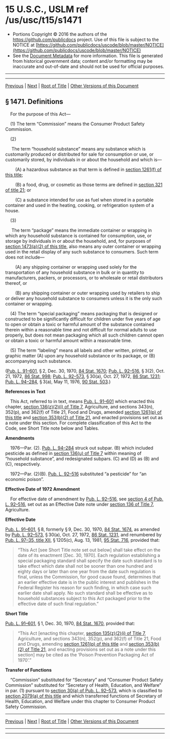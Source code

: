 ---
---

# 15 U.S.C., USLM ref /us/usc/t15/s1471

* Portions Copyright © 2016 the authors of the https://github.com/publicdocs project.
  Use of this file is subject to the NOTICE at [https://github.com/publicdocs/uscode/blob/master/NOTICE](https://github.com/publicdocs/uscode/blob/master/NOTICE)
* See the [Document Metadata](././../../../..//README.md) for more information.
  This file is generated from historical government data; content and/or formatting may be inaccurate and out-of-date and should not be used for official purposes.

----------
----------

[Previous](./../../../..//us/usc/t15/ch39A/m__us_usc_t15_ch39A.md) | [Next](./../../../..//us/usc/t15/ch39A/m__us_usc_t15_s1472.md) | [Root of Title](./../../../../) | [Other Versions of this Document](https://publicdocs.github.io/go/links?ns=uslm&ref=%2Fus%2Fusc%2Ft15%2Fs1471)

## § 1471. Definitions

    For the purpose of this Act—

    (1) The term “Commission” means the Consumer Product Safety Commission.

    (2)

     The term “household substance” means any substance which is customarily produced or distributed for sale for consumption or use, or customarily stored, by individuals in or about the household and which is—

        (A) a hazardous substance as that term is defined in [section 1261(f) of this title][/us/usc/t15/s1261/f];

        (B) a food, drug, or cosmetic as those terms are defined in [section 321 of title 21][/us/usc/t21/s321]; or

        (C) a substance intended for use as fuel when stored in a portable container and used in the heating, cooking, or refrigeration system of a house.

    (3)

     The term “package” means the immediate container or wrapping in which any household substance is contained for consumption, use, or storage by individuals in or about the household, and, for purposes of [section 1473(a)(2) of this title][/us/usc/t15/s1473/a/2], also means any outer container or wrapping used in the retail display of any such substance to consumers. Such term does not include—

        (A) any shipping container or wrapping used solely for the transportation of any household substance in bulk or in quantity to manufacturers, packers, or processors, or to wholesale or retail distributors thereof, or

        (B) any shipping container or outer wrapping used by retailers to ship or deliver any household substance to consumers unless it is the only such container or wrapping.

    (4) The term “special packaging” means packaging that is designed or constructed to be significantly difficult for children under five years of age to open or obtain a toxic or harmful amount of the substance contained therein within a reasonable time and not difficult for normal adults to use properly, but does not mean packaging which all such children cannot open or obtain a toxic or harmful amount within a reasonable time.

    (5) The term “labeling” means all labels and other written, printed, or graphic matter (A) upon any household substance or its package, or (B) accompanying such substance.

([Pub. L. 91–601][/us/pl/91/601], § 2, Dec. 30, 1970, [84 Stat. 1670][/us/stat/84/1670]; [Pub. L. 92–516][/us/pl/92/516], § 3(2), Oct. 21, 1972, [86 Stat. 998][/us/stat/86/998]; [Pub. L. 92–573][/us/pl/92/573], § 30(a), Oct. 27, 1972, [86 Stat. 1231][/us/stat/86/1231]; [Pub. L. 94–284][/us/pl/94/284], § 3(a), May 11, 1976, [90 Stat. 503][/us/stat/90/503].)

 __References in Text__ 

    This Act, referred to in text, means [Pub. L. 91–601][/us/pl/91/601] which enacted this chapter, [section 136(z)(2)(i) of Title 7][/us/usc/t7/s136/z/2/i], Agriculture, and sections 343(n), 352(p), and 362(f) of Title 21, Food and Drugs, amended [section 1261(p) of this title][/us/usc/t15/s1261/p] and [section 353(b)(2) of Title 21][/us/usc/t21/s353/b/2], and enacted provisions set out as a note under this section. For complete classification of this Act to the Code, see Short Title note below and Tables.

 __Amendments__ 

    1976—Par. (2). [Pub. L. 94–284][/us/pl/94/284] struck out subpar. (B) which included pesticide as defined in [section 136(u) of Title 7][/us/usc/t7/s136/u] within meaning of “household substance”, and redesignated subpars. (C) and (D) as (B) and (C), respectively.

    1972—Par. (2)(B). [Pub. L. 92–516][/us/pl/92/516] substituted “a pesticide” for “an economic poison”.

 __Effective Date of 1972 Amendment__ 

    For effective date of amendment by [Pub. L. 92–516][/us/pl/92/516], see [section 4 of Pub. L. 92–516][/us/pl/92/516/s4], set out as an Effective Date note under [section 136 of Title 7][/us/usc/t7/s136], Agriculture.

 __Effective Date__ 

[Pub. L. 91–601][/us/pl/91/601], § 8, formerly § 9, Dec. 30, 1970, [84 Stat. 1674][/us/stat/84/1674], as amended by [Pub. L. 92–573][/us/pl/92/573], § 30(a), Oct. 27, 1972, [86 Stat. 1231][/us/stat/86/1231], and renumbered by [Pub. L. 97–35, title XII][/us/pl/97/35/tXII], § 1205(c), Aug. 13, 1981, [95 Stat. 716][/us/stat/95/716], provided that: 

> “This Act \[see Short Title note set out below\] shall take effect on the date of its enactment \[Dec. 30, 1970\]. Each regulation establishing a special packaging standard shall specify the date such standard is to take effect which date shall not be sooner than one hundred and eighty days or later than one year from the date such regulation is final, unless the Commission, for good cause found, determines that an earlier effective date is in the public interest and publishes in the Federal Register his reason for such finding, in which case such earlier date shall apply. No such standard shall be effective as to household substances subject to this Act packaged prior to the effective date of such final regulation.”

 __Short Title__ 

[Pub. L. 91–601][/us/pl/91/601], § 1, Dec. 30, 1970, [84 Stat. 1670][/us/stat/84/1670], provided that: 

> “This Act \[enacting this chapter, [section 135(z)(2)(i) of Title 7][/us/usc/t7/s135/z/2/i], Agriculture, and sections 343(n), 352(p), and 362(f) of Title 21, Food and Drugs, amending [section 1261(p) of this title][/us/usc/t15/s1261/p] and [section 353(b)(2) of Title 21][/us/usc/t21/s353/b/2], and enacting provisions set out as a note under this section\] may be cited as the ‘Poison Prevention Packaging Act of 1970’.”

 __Transfer of Functions__ 

    “Commission” substituted for “Secretary” and “Consumer Product Safety Commission” substituted for “Secretary of Health, Education, and Welfare” in par. (1) pursuant to [section 30(a) of Pub. L. 92–573][/us/pl/92/573/s30/a], which is classified to [section 2079(a) of this title][/us/usc/t15/s2079/a] and which transferred functions of Secretary of Health, Education, and Welfare under this chapter to Consumer Product Safety Commission.

----------

[Previous](./../../../..//us/usc/t15/ch39A/m__us_usc_t15_ch39A.md) | [Next](./../../../..//us/usc/t15/ch39A/m__us_usc_t15_s1472.md) | [Root of Title](./../../../../) | [Other Versions of this Document](https://publicdocs.github.io/go/links?ns=uslm&ref=%2Fus%2Fusc%2Ft15%2Fs1471)

----------
----------

[/us/usc/t15/s1261/f]: https://publicdocs.github.io/go/links?ns=uslm&ref=%2Fus%2Fusc%2Ft15%2Fs1261%2Ff
[/us/usc/t21/s321]: https://publicdocs.github.io/go/links?ns=uslm&ref=%2Fus%2Fusc%2Ft21%2Fs321
[/us/usc/t15/s1473/a/2]: https://publicdocs.github.io/go/links?ns=uslm&ref=%2Fus%2Fusc%2Ft15%2Fs1473%2Fa%2F2
[/us/pl/91/601]: https://publicdocs.github.io/go/links?ns=uslm&ref=%2Fus%2Fpl%2F91%2F601
[/us/stat/84/1670]: https://publicdocs.github.io/go/links?ns=uslm&ref=%2Fus%2Fstat%2F84%2F1670
[/us/pl/92/516]: https://publicdocs.github.io/go/links?ns=uslm&ref=%2Fus%2Fpl%2F92%2F516
[/us/stat/86/998]: https://publicdocs.github.io/go/links?ns=uslm&ref=%2Fus%2Fstat%2F86%2F998
[/us/pl/92/573]: https://publicdocs.github.io/go/links?ns=uslm&ref=%2Fus%2Fpl%2F92%2F573
[/us/stat/86/1231]: https://publicdocs.github.io/go/links?ns=uslm&ref=%2Fus%2Fstat%2F86%2F1231
[/us/pl/94/284]: https://publicdocs.github.io/go/links?ns=uslm&ref=%2Fus%2Fpl%2F94%2F284
[/us/stat/90/503]: https://publicdocs.github.io/go/links?ns=uslm&ref=%2Fus%2Fstat%2F90%2F503
[/us/pl/91/601]: https://publicdocs.github.io/go/links?ns=uslm&ref=%2Fus%2Fpl%2F91%2F601
[/us/usc/t7/s136/z/2/i]: https://publicdocs.github.io/go/links?ns=uslm&ref=%2Fus%2Fusc%2Ft7%2Fs136%2Fz%2F2%2Fi
[/us/usc/t15/s1261/p]: https://publicdocs.github.io/go/links?ns=uslm&ref=%2Fus%2Fusc%2Ft15%2Fs1261%2Fp
[/us/usc/t21/s353/b/2]: https://publicdocs.github.io/go/links?ns=uslm&ref=%2Fus%2Fusc%2Ft21%2Fs353%2Fb%2F2
[/us/pl/94/284]: https://publicdocs.github.io/go/links?ns=uslm&ref=%2Fus%2Fpl%2F94%2F284
[/us/usc/t7/s136/u]: https://publicdocs.github.io/go/links?ns=uslm&ref=%2Fus%2Fusc%2Ft7%2Fs136%2Fu
[/us/pl/92/516]: https://publicdocs.github.io/go/links?ns=uslm&ref=%2Fus%2Fpl%2F92%2F516
[/us/pl/92/516]: https://publicdocs.github.io/go/links?ns=uslm&ref=%2Fus%2Fpl%2F92%2F516
[/us/pl/92/516/s4]: https://publicdocs.github.io/go/links?ns=uslm&ref=%2Fus%2Fpl%2F92%2F516%2Fs4
[/us/usc/t7/s136]: https://publicdocs.github.io/go/links?ns=uslm&ref=%2Fus%2Fusc%2Ft7%2Fs136
[/us/pl/91/601]: https://publicdocs.github.io/go/links?ns=uslm&ref=%2Fus%2Fpl%2F91%2F601
[/us/stat/84/1674]: https://publicdocs.github.io/go/links?ns=uslm&ref=%2Fus%2Fstat%2F84%2F1674
[/us/pl/92/573]: https://publicdocs.github.io/go/links?ns=uslm&ref=%2Fus%2Fpl%2F92%2F573
[/us/stat/86/1231]: https://publicdocs.github.io/go/links?ns=uslm&ref=%2Fus%2Fstat%2F86%2F1231
[/us/pl/97/35/tXII]: https://publicdocs.github.io/go/links?ns=uslm&ref=%2Fus%2Fpl%2F97%2F35%2FtXII
[/us/stat/95/716]: https://publicdocs.github.io/go/links?ns=uslm&ref=%2Fus%2Fstat%2F95%2F716
[/us/pl/91/601]: https://publicdocs.github.io/go/links?ns=uslm&ref=%2Fus%2Fpl%2F91%2F601
[/us/stat/84/1670]: https://publicdocs.github.io/go/links?ns=uslm&ref=%2Fus%2Fstat%2F84%2F1670
[/us/usc/t7/s135/z/2/i]: https://publicdocs.github.io/go/links?ns=uslm&ref=%2Fus%2Fusc%2Ft7%2Fs135%2Fz%2F2%2Fi
[/us/usc/t15/s1261/p]: https://publicdocs.github.io/go/links?ns=uslm&ref=%2Fus%2Fusc%2Ft15%2Fs1261%2Fp
[/us/usc/t21/s353/b/2]: https://publicdocs.github.io/go/links?ns=uslm&ref=%2Fus%2Fusc%2Ft21%2Fs353%2Fb%2F2
[/us/pl/92/573/s30/a]: https://publicdocs.github.io/go/links?ns=uslm&ref=%2Fus%2Fpl%2F92%2F573%2Fs30%2Fa
[/us/usc/t15/s2079/a]: https://publicdocs.github.io/go/links?ns=uslm&ref=%2Fus%2Fusc%2Ft15%2Fs2079%2Fa


